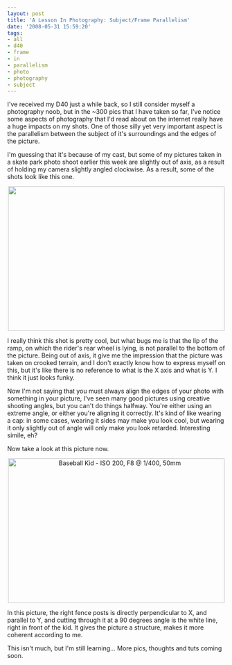 ```yaml
---
layout: post
title: 'A Lesson In Photography: Subject/Frame Parallelism'
date: '2008-05-31 15:59:20'
tags:
- all
- d40
- frame
- in
- parallelism
- photo
- photography
- subject
---
```


I've received my D40 just a while back, so I still consider myself a photography noob, but in the ~300 pics that I have taken so far, I've notice some aspects of photography that I'd read about on  the internet really have a huge impacts on my shots. One of those silly yet very important aspect is the parallelism between the subject of it's surroundings and the edges of the picture.

I'm guessing that it's because of my cast, but some of my pictures taken in a skate park photo shoot earlier this week are slightly out of axis, as a result of holding my camera slightly angled clockwise. As a result, some of the shots look like this one.
<p style="text-align:center;"><img class="aligncenter" src="http://farm4.static.flickr.com/3015/2534565009_d3ca03be80.jpg?v=0" alt="" width="500" height="333" /></p>
<p style="text-align:left;">I really think this shot is pretty cool, but what bugs me is that the lip of the ramp, on which the rider's rear wheel is lying, is not parallel to the bottom of the picture. Being out of axis, it give me the impression that the picture was taken on crooked terrain, and I don't exactly know how to express myself on this, but it's like there is no reference to what is the X axis and what is Y. I think it just looks funky.</p>
<p style="text-align:left;">Now I'm not saying that you must always align the edges of your photo with something in your picture, I've seen many good pictures using creative shooting angles, but you can't do things halfway. You're either using an extreme angle, or either you're aligning it correctly. It's kind of like wearing a cap: in some cases, wearing it sides may make you look cool, but wearing it only slightly out of angle will only make you look retarded. Interesting simile, eh?</p>
<p style="text-align:left;">Now take a look at this picture now.</p>
<p style="text-align:center;"><img src="http://farm4.static.flickr.com/3146/2539052288_3a43264e80.jpg?v=0" alt="Baseball Kid - ISO 200, F8 @ 1/400, 50mm" width="500" height="333" /></p>
<p style="text-align:left;">In this picture, the right fence posts is directly perpendicular to X, and parallel to Y, and cutting through it at a 90 degrees angle is the white line, right in front of the kid. It gives the picture a structure, makes it more coherent according to me.</p>
<p style="text-align:left;">This isn't much, but I'm still learning... More pics, thoughts and tuts coming soon.</p>
<p style="text-align:left;"></p>
